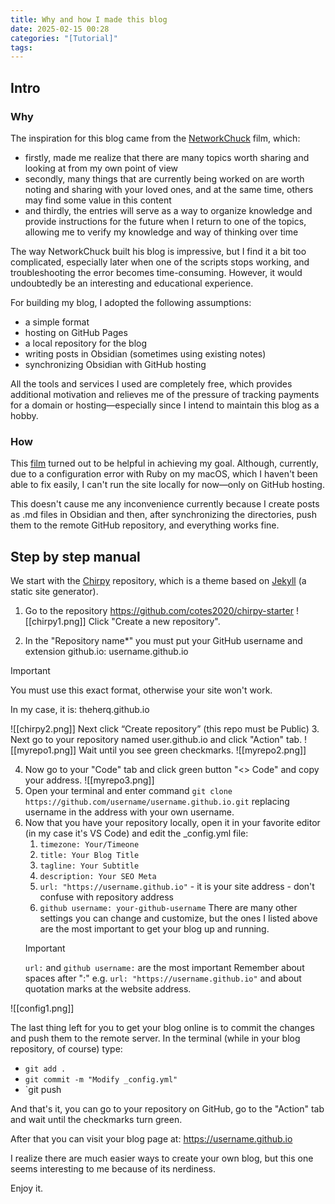 ```yaml
---
title: Why and how I made this blog
date: 2025-02-15 00:28
categories: "[Tutorial]"
tags:
---
```


## Intro

### Why
The inspiration for this blog came from the [NetworkChuck](https://www.youtube.com/watch?v=dnE7c0ELEH8&t=0000s) film, which:

- firstly, made me realize that there are many topics worth sharing and looking at from my own point of view
- secondly, many things that are currently being worked on are worth noting and sharing with your loved ones, and at the same time, others may find some value in this content
- and thirdly, the entries will serve as a way to organize knowledge and provide instructions for the future when I return to one of the topics, allowing me to verify my knowledge and way of thinking over time

The way NetworkChuck built his blog is impressive, but I find it a bit too complicated, especially later when one of the scripts stops working, and troubleshooting the error becomes time-consuming. However, it would undoubtedly be an interesting and educational experience.

For building my blog, I adopted the following assumptions:

- a simple format
- hosting on GitHub Pages
- a local repository for the blog
- writing posts in Obsidian (sometimes using existing notes)
- synchronizing Obsidian with GitHub hosting

All the tools and services I used are completely free, which provides additional motivation and relieves me of the pressure of tracking payments for a domain or hosting—especially since I intend to maintain this blog as a hobby.

### How
This [film](https://www.youtube.com/watch?v=m1RYsmOMPLs&t=0s) turned out to be helpful in achieving my goal. Although, currently, due to a configuration error with Ruby on my macOS, which I haven't been able to fix easily, I can't run the site locally for now—only on GitHub hosting.

This doesn't cause me any inconvenience currently because I create posts as .md files in Obsidian and then, after synchronizing the directories, push them to the remote GitHub repository, and everything works fine.

## Step by step manual

We start with the [Chirpy](https://github.com/cotes2020?tab=repositories) repository, which is a theme based on [Jekyll](https://jekyllrb.com/) (a static site generator).
1. Go to the repository https://github.com/cotes2020/chirpy-starter 
![[chirpy1.png]]
Click "Create a new repository".

2. In the "Repository name*" you must put your GitHub username and extension github.io: username.github.io
> [!Important]
> You must use this exact format, otherwise your site won't work. 

In my case, it is: theherq.github.io

![[chirpy2.png]]
Next click “Create repository” (this repo must be Public)
3. Next go to your repository named user.github.io and click "Action" tab.
![[myrepo1.png]]
Wait until you see green checkmarks. 
![[myrepo2.png]]

4. Now go to your "Code" tab and click green button "<> Code" and copy your address.
![[myrepo3.png]]
5. Open your terminal and enter command `git clone https://github.com/username/username.github.io.git` replacing username in the address with your own username.
6. Now that you have your repository locally, open it in your favorite editor (in my case it's VS Code) and edit the _config.yml file: 
	1. `timezone: Your/Timeone` 
	2. `title: Your Blog Title`
	3. `tagline: Your Subtitle`
	4. `description: Your SEO Meta`
	5. `url: "https://username.github.io"` - it is your site address - don't confuse with repository address
	6. `github username: your-github-username`
	There are many other settings you can change and customize, but the ones I listed above are the most important to get your blog up and running.
	> [!Important]
	> `url:` and `github username:` are the most important
	> Remember about spaces after ":" e.g. `url: "https://username.github.io"` and about quotation marks at the website address.
	
![[config1.png]] 

The last thing left for you to get your blog online is to commit the changes and push them to the remote server.
In the terminal (while in your blog repository, of course) type:
- `git add .`
- `git commit -m "Modify _config.yml"`
- `git push   

And that's it, you can go to your repository on GitHub, go to the "Action" tab and wait until the checkmarks turn green.

After that you can visit your blog page at: https://username.github.io

I realize there are much easier ways to create your own blog, but this one seems interesting to me because of its nerdiness.

Enjoy it.